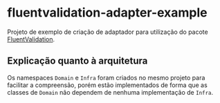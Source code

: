 # fluentvalidation-adapter-example

Projeto de exemplo de criação de adaptador para utilização do pacote [FluentValidation](https://github.com/FluentValidation/FluentValidation).

## Explicação quanto à arquitetura

Os namespaces `Domain` e `Infra` foram criados no mesmo projeto para facilitar a compreensão, porém estão implementados de forma que as classes de `Domain` não dependem de nenhuma implementação de `Infra`.

